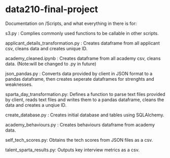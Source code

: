 # data210-final-project

Documentation on /Scripts, and what everything in there is for:

s3.py : Complies commonly used functions to be callable in other scripts.

applicant_details_transformation.py : Creates dataframe from all applicant csv, cleans data and creates unique ID.

academy_cleaned.ipynb : Creates dataframe from all academy csv, cleans data. (Note:will be changed to .py in future)

json_pandas.py : Converts data provided by client in JSON format to a pandas dataframe, then creates seperate dataframes for strenghts and weaknesses.

sparta_day_transformation.py: Defines a function to parse text files provided by client, reads text files and writes them to a pandas dataframe, cleans the data and creates a unqiue ID. 

create_database.py : Creates initial database and tables using SQLAlchemy.

academy_behaviours.py : Creates behaviours dataframe from academy data.

self_tech_scores.py: Obtains the tech scores from JSON files as a csv.

talent_sparta_results.py: Outputs key interview metrics as a csv.
